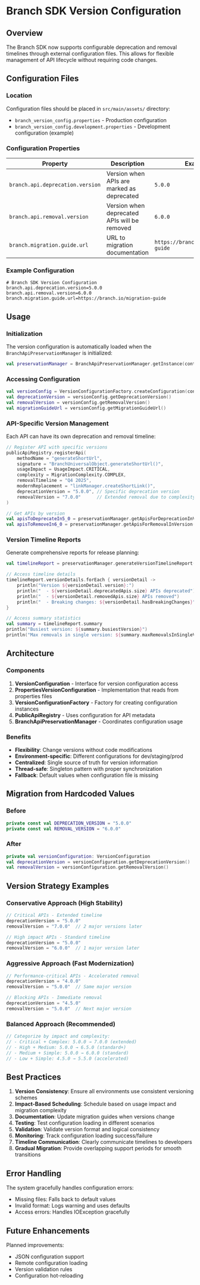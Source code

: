 # Branch SDK Version Configuration

## Overview

The Branch SDK now supports configurable deprecation and removal timelines through external configuration files. This allows for flexible management of API lifecycle without requiring code changes.

## Configuration Files

### Location
Configuration files should be placed in `src/main/assets/` directory:
- `branch_version_config.properties` - Production configuration
- `branch_version_config.development.properties` - Development configuration (example)

### Configuration Properties

| Property | Description | Example |
|----------|-------------|---------|
| `branch.api.deprecation.version` | Version when APIs are marked as deprecated | `5.0.0` |
| `branch.api.removal.version` | Version when deprecated APIs will be removed | `6.0.0` |
| `branch.migration.guide.url` | URL to migration documentation | `https://branch.io/migration-guide` |

### Example Configuration

```properties
# Branch SDK Version Configuration
branch.api.deprecation.version=5.0.0
branch.api.removal.version=6.0.0
branch.migration.guide.url=https://branch.io/migration-guide
```

## Usage

### Initialization

The version configuration is automatically loaded when the `BranchApiPreservationManager` is initialized:

```kotlin
val preservationManager = BranchApiPreservationManager.getInstance(context)
```

### Accessing Configuration

```kotlin
val versionConfig = VersionConfigurationFactory.createConfiguration(context)
val deprecationVersion = versionConfig.getDeprecationVersion()
val removalVersion = versionConfig.getRemovalVersion()
val migrationGuideUrl = versionConfig.getMigrationGuideUrl()
```

### API-Specific Version Management

Each API can have its own deprecation and removal timeline:

```kotlin
// Register API with specific versions
publicApiRegistry.registerApi(
    methodName = "generateShortUrl",
    signature = "BranchUniversalObject.generateShortUrl()",
    usageImpact = UsageImpact.CRITICAL,
    complexity = MigrationComplexity.COMPLEX,
    removalTimeline = "Q4 2025",
    modernReplacement = "linkManager.createShortLink()",
    deprecationVersion = "5.0.0", // Specific deprecation version
    removalVersion = "7.0.0"      // Extended removal due to complexity
)

// Get APIs by version
val apisToDeprecateIn5_0 = preservationManager.getApisForDeprecationInVersion("5.0.0")
val apisToRemoveIn6_0 = preservationManager.getApisForRemovalInVersion("6.0.0")
```

### Version Timeline Reports

Generate comprehensive reports for release planning:

```kotlin
val timelineReport = preservationManager.generateVersionTimelineReport()

// Access timeline details
timelineReport.versionDetails.forEach { versionDetail ->
    println("Version ${versionDetail.version}:")
    println("  - ${versionDetail.deprecatedApis.size} APIs deprecated")
    println("  - ${versionDetail.removedApis.size} APIs removed")
    println("  - Breaking changes: ${versionDetail.hasBreakingChanges}")
}

// Access summary statistics
val summary = timelineReport.summary
println("Busiest version: ${summary.busiestVersion}")
println("Max removals in single version: ${summary.maxRemovalsInSingleVersion}")
```

## Architecture

### Components

1. **VersionConfiguration** - Interface for version configuration access
2. **PropertiesVersionConfiguration** - Implementation that reads from properties files
3. **VersionConfigurationFactory** - Factory for creating configuration instances
4. **PublicApiRegistry** - Uses configuration for API metadata
5. **BranchApiPreservationManager** - Coordinates configuration usage

### Benefits

- **Flexibility**: Change versions without code modifications
- **Environment-specific**: Different configurations for dev/staging/prod
- **Centralized**: Single source of truth for version information
- **Thread-safe**: Singleton pattern with proper synchronization
- **Fallback**: Default values when configuration file is missing

## Migration from Hardcoded Values

### Before
```kotlin
private const val DEPRECATION_VERSION = "5.0.0"
private const val REMOVAL_VERSION = "6.0.0"
```

### After
```kotlin
private val versionConfiguration: VersionConfiguration
val deprecationVersion = versionConfiguration.getDeprecationVersion()
val removalVersion = versionConfiguration.getRemovalVersion()
```

## Version Strategy Examples

### Conservative Approach (High Stability)
```kotlin
// Critical APIs - Extended timeline
deprecationVersion = "5.0.0"
removalVersion = "7.0.0"  // 2 major versions later

// High impact APIs - Standard timeline  
deprecationVersion = "5.0.0"
removalVersion = "6.0.0"  // 1 major version later
```

### Aggressive Approach (Fast Modernization)
```kotlin
// Performance-critical APIs - Accelerated removal
deprecationVersion = "4.0.0"
removalVersion = "5.0.0"  // Same major version

// Blocking APIs - Immediate removal
deprecationVersion = "4.5.0"
removalVersion = "5.0.0"  // Next major version
```

### Balanced Approach (Recommended)
```kotlin
// Categorize by impact and complexity:
// - Critical + Complex: 5.0.0 → 7.0.0 (extended)
// - High + Medium: 5.0.0 → 6.5.0 (standard+)
// - Medium + Simple: 5.0.0 → 6.0.0 (standard)
// - Low + Simple: 4.5.0 → 5.5.0 (accelerated)
```

## Best Practices

1. **Version Consistency**: Ensure all environments use consistent versioning schemes
2. **Impact-Based Scheduling**: Schedule based on usage impact and migration complexity
3. **Documentation**: Update migration guides when versions change
4. **Testing**: Test configuration loading in different scenarios
5. **Validation**: Validate version format and logical consistency
6. **Monitoring**: Track configuration loading success/failure
7. **Timeline Communication**: Clearly communicate timelines to developers
8. **Gradual Migration**: Provide overlapping support periods for smooth transitions

## Error Handling

The system gracefully handles configuration errors:
- Missing files: Falls back to default values
- Invalid format: Logs warning and uses defaults
- Access errors: Handles IOException gracefully

## Future Enhancements

Planned improvements:
- JSON configuration support
- Remote configuration loading
- Version validation rules
- Configuration hot-reloading 